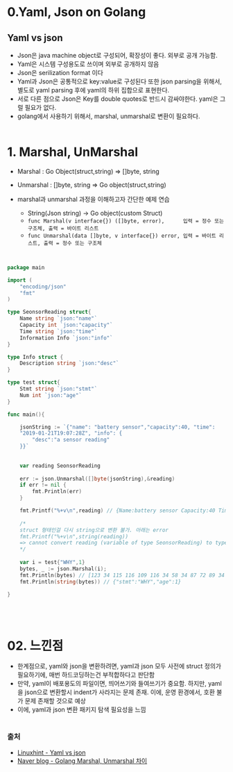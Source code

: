 
# 0.Yaml, Json on Golang

## Yaml vs json
- Json은 java machine object로 구성되어, 확장성이 좋다. 외부로 공개 가능함. 
- Yaml은 시스템 구성용도로 쓰이며 외부로 공개하지 않음
- Json은 serilization format 이다
- Yaml과 Json은 공통적으로 key:value로 구성된다 또한 json parsing을 위해서, 별도로 yaml parsing 후에 yaml의 하위 집합으로 표현한다.
- 서로 다른 점으로 Json은 Key를 double quotes로 반드시 감싸야한다. yaml은 그럴 필요가 없다.
- golang에서 사용하기 위해서, marshal, unmarshal로 변환이 필요하다.<br/><br/>

# 1. Marshal, UnMarshal
- Marshal   : Go Object(struct,string) => []byte, string
- Unmarshal : []byte, string => Go object(struct,string)

- marshal과 unmarshal 과정을 이해하고자 간단한 예제 연습
  - String(Json string) -> Go object(custom Struct)
  - `func Marshal(v interface{}) ([]byte, error),      입력 = 정수 또는 구조체, 출력 = 바이트 리스트`<br/>
  - `func Unmarshal(data []byte, v interface{}) error, 입력 = 바이트 리스트, 출력 = 정수 또는 구조체`


```go


package main

import (
	"encoding/json"
	"fmt"
)

type SeonsorReading struct{
	Name string `json:"name"`
	Capacity int `json:"capacity"`
	Time string `json:"time"`
	Information Info `json:"info"`
}

type Info struct {
	Description string `json:"desc"`
}

type test struct{
	Stmt string `json:"stmt"`
	Num int `json:"age"`
}

func main(){

	jsonString := `{"name": "battery sensor","capacity":40, "time":
	"2019-01-21T19:07:28Z", "info": {
		"desc":"a sensor reading"
	}}`
	
	
	var reading SeonsorReading
	
	err := json.Unmarshal([]byte(jsonString),&reading)
	if err != nil {
		fmt.Println(err)
	} 

	fmt.Printf("%+v\n",reading) // {Name:battery sensor Capacity:40 Time:2019-01-21T19:07:28Z Information:{Description:a sensor reading}}
	
	/* 
	struct 형태인걸 다시 string으로 변환 불가. 아래는 error
	fmt.Printf("%+v\n",string(reading))
	=> cannot convert reading (variable of type SeonsorReading) to type string
	*/
	
	var i = test{"WHY",1}
	bytes, _ := json.Marshal(i);
	fmt.Println(bytes) // [123 34 115 116 109 116 34 58 34 87 72 89 34 44 34 97 103 101 34 58 49 125]
	fmt.Println(string(bytes)) // {"stmt":"WHY","age":1}
	
}
```
<br/><br/>

# 02. 느낀점

- 한계점으로, yaml와 json을 변환하려면, yaml과 json 모두 사전에 struct 정의가 필요하기에, 매번 하드코딩하는건 부적합하다고 판단함
- 만약, yaml이 배포용도의 파일이면, 띄어쓰기와 들여쓰기가 중요함. 하지만, yaml을 json으로 변환할시 indent가 사라지는 문제 존재. 이에,  운영 환경에서, 호환 불가 문제 존재할 것으로 예상
- 이에, yaml과 json 변환 패키지 탐색 필요성을 느낌
<br/><br/>

### 출처

- [Linuxhint - Yaml vs json](https://linuxhint.com/yaml-vs-json-which-is-better/)
- [Naver blog - Golang Marshal, Unmarshal 차이](https://etloveguitar.tistory.com/44)
<br><br><br>

